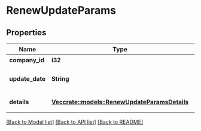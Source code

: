 # RenewUpdateParams

## Properties

Name | Type | Description | Notes
------------ | ------------- | ------------- | -------------
**company_id** | **i32** | 事業所ID | 
**update_date** | **String** | 更新日 (yyyy-mm-dd) | 
**details** | [**Vec<crate::models::RenewUpdateParamsDetails>**](renewUpdateParams_details.md) | +更新の明細行 | 

[[Back to Model list]](../README.md#documentation-for-models) [[Back to API list]](../README.md#documentation-for-api-endpoints) [[Back to README]](../README.md)


